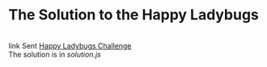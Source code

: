 <h1>The Solution to the <strong>Happy Ladybugs</strong></h1>
<br>
link Sent <a href="https://www.hackerrank.com/challenges/happy-ladybugs/problem">Happy Ladybugs Challenge</a>
<br>
The solution is in <em>solution.js</em>

